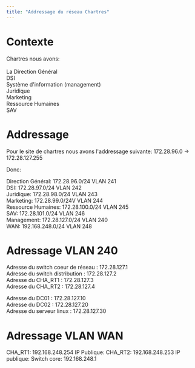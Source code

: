 ```yaml
---
title: "Addressage du réseau Chartres"
---
```

# Contexte
Chartres nous avons:<br><br>
La Direction Général<br>
DSI<br>
Système d'information (management)<br>
Juridique<br>
Marketing<br>
Ressource Humaines<br>
SAV

# Addressage
Pour le site de chartres nous avons l'addressage suivante: 172.28.96.0 -> 172.28.127.255<br>

Donc:<br>

Direction Général: 172.28.96.0/24 VLAN 241 <br>
DSI: 172.28.97.0/24 VLAN 242 <br>
Juridique: 172.28.98.0/24 VLAN 243 <br>
Marketing: 172.28.99.0/24V VLAN 244<br>
Ressource Humaines: 172.28.100.0/24 VLAN 245 <br>
SAV: 172.28.101.0/24 VLAN 246 <br>
Management: 172.28.127.0/24 VLAN 240 <br>
WAN: 192.168.248.0/24 VLAN 248 

# Adressage VLAN 240
Adresse du switch coeur de réseau : 172.28.127.1 <br>
Adresse du switch distribution : 172.28.127.2 <br>
Adresse du CHA_RT1 : 172.28.127.3 <br>
Adresse du CHA_RT2 : 172.28.127.4 <br>

Adresse du DC01 : 172.28.127.10 <br>
Adresse du DC02 : 172.28.127.20 <br>
Adresse du serveur linux : 172.28.127.30

# Adressage VLAN WAN

CHA_RT1: 192.168.248.254 IP Publique: 
CHA_RT2: 192.168.248.253 IP publique: 
Switch core: 192.168.248.1





